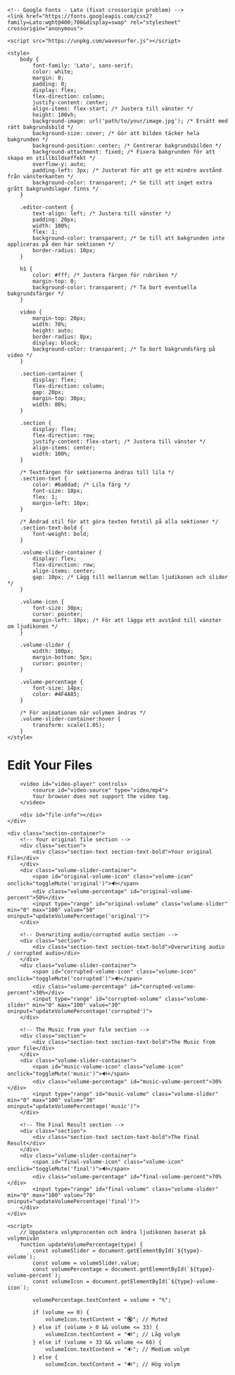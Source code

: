 <!DOCTYPE html>
<html lang="en">
<head>
    <meta charset="UTF-8">
    <meta name="viewport" content="width=device-width, initial-scale=1.0">
    <title>File Editor</title>

    <!-- Google Fonts - Lato (fixat crossorigin problem) -->
    <link href="https://fonts.googleapis.com/css2?family=Lato:wght@400;700&display=swap" rel="stylesheet" crossorigin="anonymous">

    <script src="https://unpkg.com/wavesurfer.js"></script>

    <style>
        body {
            font-family: 'Lato', sans-serif;
            color: white;
            margin: 0;
            padding: 0;
            display: flex;
            flex-direction: column;
            justify-content: center;
            align-items: flex-start; /* Justera till vänster */
            height: 100vh;
            background-image: url('path/to/your/image.jpg'); /* Ersätt med rätt bakgrundsbild */
            background-size: cover; /* Gör att bilden täcker hela bakgrunden */
            background-position: center; /* Centrerar bakgrundsbilden */
            background-attachment: fixed; /* Fixera bakgrunden för att skapa en stillbildseffekt */
            overflow-y: auto;
            padding-left: 3px; /* Justerat för att ge ett mindre avstånd från vänsterkanten */
            background-color: transparent; /* Se till att inget extra grått bakgrundslager finns */
        }

        .editor-content {
            text-align: left; /* Justera till vänster */
            padding: 20px;
            width: 100%;
            flex: 1;
            background-color: transparent; /* Se till att bakgrunden inte appliceras på den här sektionen */
            border-radius: 10px;
        }

        h1 {
            color: #fff; /* Justera färgen för rubriken */
            margin-top: 0;
            background-color: transparent; /* Ta bort eventuella bakgrundsfärger */
        }

        video {
            margin-top: 20px;
            width: 70%;
            height: auto;
            border-radius: 8px;
            display: block;
            background-color: transparent; /* Ta bort bakgrundsfärg på video */
        }

        .section-container {
            display: flex;
            flex-direction: column;
            gap: 20px;
            margin-top: 30px;
            width: 80%;
        }

        .section {
            display: flex;
            flex-direction: row;
            justify-content: flex-start; /* Justera till vänster */
            align-items: center;
            width: 100%;
        }

        /* Textfärgen för sektionerna ändras till lila */
        .section-text {
            color: #6a0dad; /* Lila färg */
            font-size: 18px;
            flex: 1;
            margin-left: 10px;
        }

        /* Ändrad stil för att göra texten fetstil på alla sektioner */
        .section-text-bold {
            font-weight: bold;
        }

        .volume-slider-container {
            display: flex;
            flex-direction: row;
            align-items: center;
            gap: 10px; /* Lägg till mellanrum mellan ljudikonen och slider */
        }

        .volume-icon {
            font-size: 30px;
            cursor: pointer;
            margin-left: 10px; /* För att lägga ett avstånd till vänster om ljudikonen */
        }

        .volume-slider {
            width: 100px;
            margin-bottom: 5px;
            cursor: pointer;
        }

        .volume-percentage {
            font-size: 14px;
            color: #4F4A85;
        }

        /* För animationen när volymen ändras */
        .volume-slider-container:hover {
            transform: scale(1.05);
        }
    </style>
</head>
<body>
    <div class="editor-content">
        <h1>Edit Your Files</h1>

        <video id="video-player" controls>
            <source id="video-source" type="video/mp4">
            Your browser does not support the video tag.
        </video>

        <div id="file-info"></div>
    </div>

    <div class="section-container">
        <!-- Your original file section -->
        <div class="section">
            <div class="section-text section-text-bold">Your original File</div>
        </div>
        <div class="volume-slider-container">
            <span id="original-volume-icon" class="volume-icon" onclick="toggleMute('original')">🔊</span> 
            <div class="volume-percentage" id="original-volume-percent">50%</div>
            <input type="range" id="original-volume" class="volume-slider" min="0" max="100" value="50" oninput="updateVolumePercentage('original')">
        </div>

        <!-- Overwriting audio/corrupted audio section -->
        <div class="section">
            <div class="section-text section-text-bold">Overwriting audio / corrupted audio</div>
        </div>
        <div class="volume-slider-container">
            <span id="corrupted-volume-icon" class="volume-icon" onclick="toggleMute('corrupted')">🔊</span> 
            <div class="volume-percentage" id="corrupted-volume-percent">30%</div>
            <input type="range" id="corrupted-volume" class="volume-slider" min="0" max="100" value="30" oninput="updateVolumePercentage('corrupted')">
        </div>

        <!-- The Music from your file section -->
        <div class="section">
            <div class="section-text section-text-bold">The Music from your file</div>
        </div>
        <div class="volume-slider-container">
            <span id="music-volume-icon" class="volume-icon" onclick="toggleMute('music')">🔊</span> 
            <div class="volume-percentage" id="music-volume-percent">30%</div>
            <input type="range" id="music-volume" class="volume-slider" min="0" max="100" value="30" oninput="updateVolumePercentage('music')">
        </div>

        <!-- The Final Result section -->
        <div class="section">
            <div class="section-text section-text-bold">The Final Result</div>
        </div>
        <div class="volume-slider-container">
            <span id="final-volume-icon" class="volume-icon" onclick="toggleMute('final')">🔊</span> 
            <div class="volume-percentage" id="final-volume-percent">70%</div>
            <input type="range" id="final-volume" class="volume-slider" min="0" max="100" value="70" oninput="updateVolumePercentage('final')">
        </div>
    </div>

    <script>
        // Uppdatera volymprocenten och ändra ljudikonen baserat på volymnivån
        function updateVolumePercentage(type) {
            const volumeSlider = document.getElementById(`${type}-volume`);
            const volume = volumeSlider.value;
            const volumePercentage = document.getElementById(`${type}-volume-percent`);
            const volumeIcon = document.getElementById(`${type}-volume-icon`);

            volumePercentage.textContent = volume + "%";

            if (volume == 0) {
                volumeIcon.textContent = "🔇"; // Muted
            } else if (volume > 0 && volume <= 33) {
                volumeIcon.textContent = "🔊"; // Låg volym
            } else if (volume > 33 && volume <= 66) {
                volumeIcon.textContent = "🔉"; // Medium volym
            } else {
                volumeIcon.textContent = "🔊"; // Hög volym
